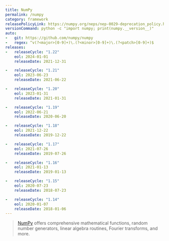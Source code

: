 ```yaml
---
title: NumPy
permalink: /numpy
category: framework
releasePolicyLink: https://numpy.org/neps/nep-0029-deprecation_policy.html
versionCommand: python -c "import numpy; print(numpy.__version__)"
auto:
-   git: https://github.com/numpy/numpy
-   regex: ^v(?<major>[0-9]+)\.(?<minor>[0-9]+)\.(?<patch>[0-9]+)$
releases:
-   releaseCycle: "1.22"
    eol: 2024-01-01
    releaseDate: 2021-12-31

-   releaseCycle: "1.21"
    eol: 2023-06-23
    releaseDate: 2021-06-22

-   releaseCycle: "1.20"
    eol: 2023-01-31
    releaseDate: 2021-01-31

-   releaseCycle: "1.19"
    eol: 2022-06-21
    releaseDate: 2020-06-20

-   releaseCycle: "1.18"
    eol: 2021-12-22
    releaseDate: 2019-12-22

-   releaseCycle: "1.17"
    eol: 2021-07-26
    releaseDate: 2019-07-26

-   releaseCycle: "1.16"
    eol: 2021-01-13
    releaseDate: 2019-01-13

-   releaseCycle: "1.15"
    eol: 2020-07-23
    releaseDate: 2018-07-23

-   releaseCycle: "1.14"
    eol: 2020-01-07
    releaseDate: 2018-01-06
---
```


> [NumPy](https://numpy.org/) offers comprehensive mathematical functions, random number generators, linear algebra routines, Fourier transforms, and more.
